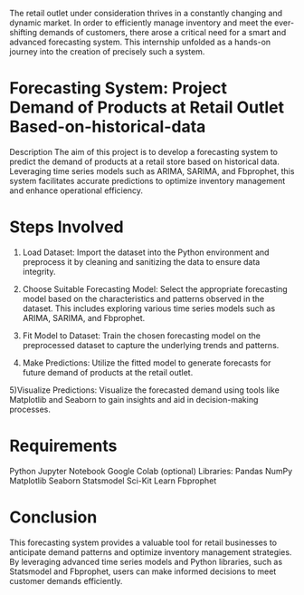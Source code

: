 
The retail outlet under consideration thrives in a constantly changing and dynamic market. In order to efficiently manage inventory and meet the ever-shifting demands of customers, there arose a critical need for a smart and advanced forecasting system. This internship unfolded as a hands-on journey into the creation of precisely such a system.

# Forecasting System: Project Demand of Products at Retail Outlet Based-on-historical-data
Description
The aim of this project is to develop a forecasting system to predict the demand of products at a retail store based on historical data. Leveraging time series models such as ARIMA, SARIMA, and Fbprophet, this system facilitates accurate predictions to optimize inventory management and enhance operational efficiency.

# Steps Involved
1) Load Dataset: Import the dataset into the Python environment and preprocess it by cleaning and sanitizing the data to ensure data integrity.

2) Choose Suitable Forecasting Model: Select the appropriate forecasting model based on the characteristics and patterns observed in the dataset. This includes exploring various time series models such as ARIMA, SARIMA, and Fbprophet.

3) Fit Model to Dataset: Train the chosen forecasting model on the preprocessed dataset to capture the underlying trends and patterns.

4) Make Predictions: Utilize the fitted model to generate forecasts for future demand of products at the retail outlet.

5)Visualize Predictions: Visualize the forecasted demand using tools like Matplotlib and Seaborn to gain insights and aid in decision-making processes.


# Requirements
Python
Jupyter Notebook
Google Colab (optional)
Libraries:
Pandas
NumPy
Matplotlib
Seaborn
Statsmodel
Sci-Kit Learn
Fbprophet

# Conclusion
This forecasting system provides a valuable tool for retail businesses to anticipate demand patterns and optimize inventory management strategies. By leveraging advanced time series models and Python libraries, such as Statsmodel and Fbprophet, users can make informed decisions to meet customer demands efficiently.
